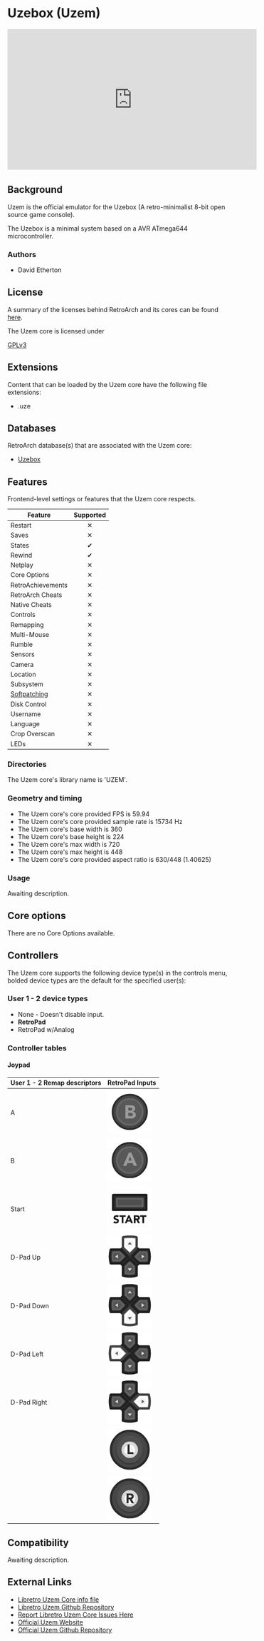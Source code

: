 # Uzebox (Uzem)

<iframe width="560" height="315" src="https://www.youtube-nocookie.com/embed/q_MkxvdeGsc" frameborder="0" allow="accelerometer; autoplay; clipboard-write; encrypted-media; gyroscope; picture-in-picture" allowfullscreen></iframe>

## Background

Uzem is the official emulator for the Uzebox (A retro-minimalist 8-bit open source game console).

The Uzebox is a minimal system based on a AVR ATmega644 microcontroller.

### Authors

- David Etherton

## License

A summary of the licenses behind RetroArch and its cores can be found [here](../development/licenses.md).

The Uzem core is licensed under

[GPLv3](https://github.com/Uzebox/uzebox/blob/master/gpl-3.0.txt)

## Extensions

Content that can be loaded by the Uzem core have the following file extensions:

- .uze

## Databases

RetroArch database(s) that are associated with the Uzem core:

- [Uzebox](https://github.com/libretro/libretro-database/blob/master/rdb/Uzebox.rdb)

## Features

Frontend-level settings or features that the Uzem core respects.

| Feature           | Supported |
|-------------------|:---------:|
| Restart           | ✕         |
| Saves             | ✕         |
| States            | ✔         |
| Rewind            | ✔         |
| Netplay           | ✕         |
| Core Options      | ✕         |
| RetroAchievements | ✕         |
| RetroArch Cheats  | ✕         |
| Native Cheats     | ✕         |
| Controls          | ✕         |
| Remapping         | ✕         |
| Multi-Mouse       | ✕         |
| Rumble            | ✕         |
| Sensors           | ✕         |
| Camera            | ✕         |
| Location          | ✕         |
| Subsystem         | ✕         |
| [Softpatching](../guides/softpatching.md) | ✕         |
| Disk Control      | ✕         |
| Username          | ✕         |
| Language          | ✕         |
| Crop Overscan     | ✕         |
| LEDs              | ✕         |

### Directories

The Uzem core's library name is 'UZEM'.

### Geometry and timing

- The Uzem core's core provided FPS is 59.94
- The Uzem core's core provided sample rate is 15734 Hz
- The Uzem core's base width is 360
- The Uzem core's base height is 224
- The Uzem core's max width is 720
- The Uzem core's max height is 448
- The Uzem core's core provided aspect ratio is 630/448 (1.40625)

### Usage

Awaiting description.

## Core options

There are no Core Options available.

## Controllers

The Uzem core supports the following device type(s) in the controls menu, bolded device types are the default for the specified user(s):

### User 1 - 2 device types

- None - Doesn't disable input.
- **RetroPad**
- RetroPad w/Analog

### Controller tables

#### Joypad

| User 1 - 2 Remap descriptors | RetroPad Inputs                                |
|------------------------------|------------------------------------------------|
| A                            | ![](../image/retropad/retro_b.png)             |
| B                            | ![](../image/retropad/retro_a.png)             |
| Start                        | ![](../image/retropad/retro_start.png)        |
| D-Pad Up                     | ![](../image/retropad/retro_dpad_up.png)     |
| D-Pad Down                   | ![](../image/retropad/retro_dpad_down.png)     |
| D-Pad Left                   | ![](../image/retropad/retro_dpad_left.png)     |
| D-Pad Right                  | ![](../image/retropad/retro_dpad_right.png)    |
|           | ![](../image/retropad/retro_l3.png)         |
|         | ![](../image/retropad/retro_r3.png)         |


## Compatibility

Awaiting description.

## External Links

- [Libretro Uzem Core info file](https://github.com/libretro/libretro-super/blob/master/dist/info/uzem_libretro.info)
- [Libretro Uzem Github Repository](https://github.com/libretro/libretro-uzem)
- [Report Libretro Uzem Core Issues Here](https://github.com/libretro/libretro-uzem/issues)
- [Official Uzem Website](http://belogic.com/uzebox/index.asp)
- [Official Uzem Github Repository](https://github.com/Uzebox/uzebox)
